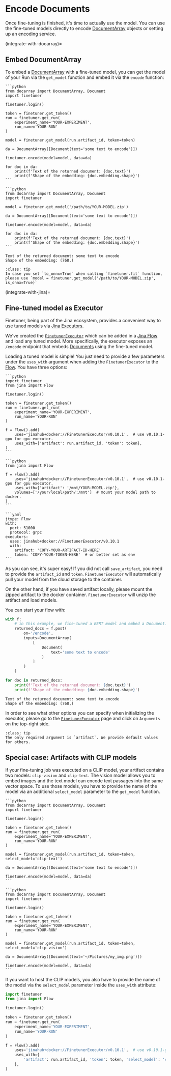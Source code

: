 # Encode Documents

Once fine-tuning is finished, it's time to actually use the model.
You can use the fine-tuned models directly to encode [DocumentArray](https://docarray.jina.ai/) objects or setting up an encoding service.

(integrate-with-docarray)=
## Embed DocumentArray

To embed a [DocumentArray](https://docarray.jina.ai/) with a fine-tuned model, you can get the model of your Run via the `get_model` function and embed it via the `encode` function:

````{tab} Artifact id and token
```python
from docarray import DocumentArray, Document
import finetuner

finetuner.login()

token = finetuner.get_token()
run = finetuner.get_run(
    experiment_name='YOUR-EXPERIMENT',
    run_name='YOUR-RUN'
)

model = finetuner.get_model(run.artifact_id, token=token)

da = DocumentArray([Document(text='some text to encode')])

finetuner.encode(model=model, data=da)

for doc in da:
    print(f'Text of the returned document: {doc.text}')
    print(f'Shape of the embedding: {doc.embedding.shape}')
```
````
````{tab} Locally saved artifact
```python
from docarray import DocumentArray, Document
import finetuner

model = finetuner.get_model('/path/to/YOUR-MODEL.zip')

da = DocumentArray([Document(text='some text to encode')])

finetuner.encode(model=model, data=da)

for doc in da:
    print(f'Text of the returned document: {doc.text}')
    print(f'Shape of the embedding: {doc.embedding.shape}')
```
````

```console
Text of the returned document: some text to encode
Shape of the embedding: (768,)
```

```{admonition} Inference with ONNX
:class: tip
In case you set `to_onnx=True` when calling `finetuner.fit` function,
please use `model = finetuner.get_model('/path/to/YOUR-MODEL.zip', is_onnx=True)`
```

(integrate-with-jina)=
## Fine-tuned model as Executor

Finetuner, being part of the Jina ecosystem, provides a convenient way to use tuned models via [Jina Executors](https://docs.jina.ai/fundamentals/executor/).

We've created the [`FinetunerExecutor`](https://hub.jina.ai/executor/13dzxycc) which can be added in a [Jina Flow](https://docs.jina.ai/fundamentals/flow/) and load any tuned model. 
More specifically, the executor exposes an `/encode` endpoint that embeds [Documents](https://docarray.jina.ai/fundamentals/document/) using the fine-tuned model.

Loading a tuned model is simple! You just need to provide a few parameters under the `uses_with` argument when adding the `FinetunerExecutor` to the [Flow]((https://docs.jina.ai/fundamentals/flow/)).
You have three options:

````{tab} Artifact id and token
```python
import finetuner
from jina import Flow

finetuner.login()

token = finetuner.get_token()
run = finetuner.get_run(
    experiment_name='YOUR-EXPERIMENT',
    run_name='YOUR-RUN'
)
	
f = Flow().add(
    uses='jinahub+docker://FinetunerExecutor/v0.10.1',  # use v0.10.1-gpu for gpu executor.
    uses_with={'artifact': run.artifact_id, 'token': token},
)
```
````
````{tab} Locally saved artifact
```python
from jina import Flow
	
f = Flow().add(
    uses='jinahub+docker://FinetunerExecutor/v0.10.1',  # use v0.10.1-gpu for gpu executor.
    uses_with={'artifact': '/mnt/YOUR-MODEL.zip'},
    volumes=['/your/local/path/:/mnt']  # mount your model path to docker.
)
```
````
````{tab} YAML
```yaml
jtype: Flow
with:
  port: 51000
  protocol: grpc
executors:
  uses: jinahub+docker://FinetunerExecutor/v0.10.1
  with:
    artifact: 'COPY-YOUR-ARTIFACT-ID-HERE'
    token: 'COPY-YOUR-TOKEN-HERE'  # or better set as env
```
````

As you can see, it's super easy! 
If you did not call `save_artifact`,
you need to provide the `artifact_id` and `token`.
`FinetunerExecutor` will automatically pull your model from the cloud storage to the container.

On the other hand,
if you have saved artifact locally,
please mount the zipped artifact to the docker container.
`FinetunerExecutor` will unzip the artifact and load models.

You can start your flow with:

```python
with f:
    # in this example, we fine-tuned a BERT model and embed a Document..
    returned_docs = f.post(
        on='/encode',
        inputs=DocumentArray(
            [
                Document(
                    text='some text to encode'
                )
            ]
        )
    )

for doc in returned_docs:
    print(f'Text of the returned document: {doc.text}')
    print(f'Shape of the embedding: {doc.embedding.shape}')
```

```console
Text of the returned document: some text to encode
Shape of the embedding: (768,)
```

In order to see what other options you can specify when initializing the executor, please go to the [`FinetunerExecutor`](https://hub.jina.ai/executor/13dzxycc) page and click on `Arguments` on the top-right side.

```{admonition} FinetunerExecutor parameters
:class: tip
The only required argument is `artifact`. We provide default values for others.
```

## Special case: Artifacts with CLIP models 
If your fine-tuning job was executed on a CLIP model, your artifact contains two 
models: `clip-vision` and `clip-text`.
The vision model allows you to embed images and the text model can encode text passages
into the same vector space.
To use those models, you have to provide the name of the model via an additional
`select_model` parameter to the `get_model` function.


````{tab} CLIP text model
```python
from docarray import DocumentArray, Document
import finetuner

finetuner.login()

token = finetuner.get_token()
run = finetuner.get_run(
    experiment_name='YOUR-EXPERIMENT',
    run_name='YOUR-RUN'
)

model = finetuner.get_model(run.artifact_id, token=token, select_model='clip-text')

da = DocumentArray([Document(text='some text to encode')])

finetuner.encode(model=model, data=da)
```
````
````{tab} CLIP vision model
```python
from docarray import DocumentArray, Document
import finetuner

finetuner.login()

token = finetuner.get_token()
run = finetuner.get_run(
    experiment_name='YOUR-EXPERIMENT',
    run_name='YOUR-RUN'
)

model = finetuner.get_model(run.artifact_id, token=token, select_model='clip-vision')

da = DocumentArray([Document(text='~/Pictures/my_img.png')])

finetuner.encode(model=model, data=da)
```
````

If you want to host the CLIP models, you also have to provide the name of the model via the
`select_model` parameter inside the `uses_with` attribute:

```python
import finetuner
from jina import Flow

finetuner.login()

token = finetuner.get_token()
run = finetuner.get_run(
    experiment_name='YOUR-EXPERIMENT',
    run_name='YOUR-RUN'
)

f = Flow().add(
    uses='jinahub+docker://FinetunerExecutor/v0.10.1',  # use v0.10.1-gpu for gpu executor.
    uses_with={
        'artifact': run.artifact_id, 'token': token, 'select_model': 'clip-vision'
    },
)

```